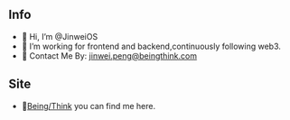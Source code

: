 ## Info
- 👋 Hi, I’m @JinweiOS
- 👀 I’m working for frontend and backend,continuously following web3.
- 📧 Contact Me By: jinwei.peng@beingthink.com
## Site
- 🎐[Being/Think](https://doc.beingthink.com) you can find me here.
